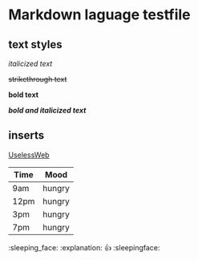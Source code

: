Markdown laguage testfile
=========
text styles
----------

_italicized text_

~~strikethrough text~~

__bold text__

___bold and italicized text___

## inserts ##

[UselessWeb](https://theuselessweb.com "for when you're bored")	

Time | Mood
---- | ----
9am  | hungry
12pm | hungry
3pm  | hungry
7pm  | hungry
	
:sleeping_face:
:explanation:
:+1:
:sleepingface:
